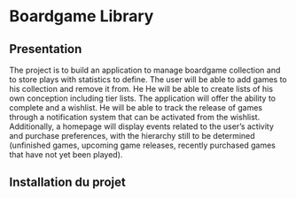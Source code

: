 # Boardgame Library

## Presentation

The project is to build an application to manage boardgame collection and to store plays with statistics to define. The user will be able to add games to his collection and remove it from. He  He will be able to create lists of his own conception including tier lists. 
The application will offer the ability to complete and a wishlist. He will be able to track the release of games through a notification system that can be activated from the wishlist. 
Additionally, a homepage will display events related to the user’s activity and purchase preferences, with the hierarchy still to be determined (unfinished games, upcoming game releases, recently purchased games that have not yet been played).

## Installation du projet